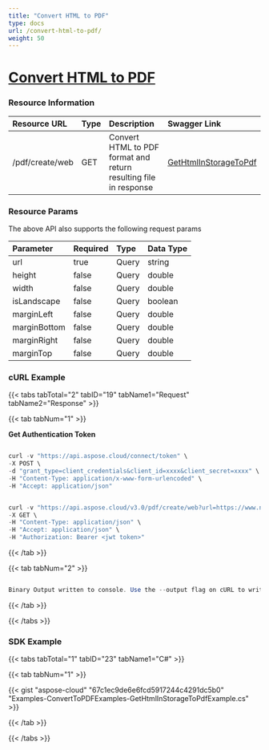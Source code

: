 ```yaml
---
title: "Convert HTML to PDF"
type: docs
url: /convert-html-to-pdf/
weight: 50
---
```

# <ins>**Convert HTML to PDF**

### **Resource Information**
|**Resource URL**|**Type**|**Description**|**Swagger Link**|
| :- | :- | :- | :- |
|/pdf/create/web|GET|Convert HTML to PDF format and return resulting file in response|[GetHtmlInStorageToPdf](https://apireference.aspose.cloud/pdf/#!/Convert/GetHtmlInStorageToPdf)|
### **Resource Params**
The above API also supports the following request params

|**Parameter**|**Required**|**Type**|**Data Type**|
| :- | :- | :- | :- |
|url|true|Query|string|
|height|false|Query|double|
|width|false|Query|double|
|isLandscape|false|Query|boolean|
|marginLeft|false|Query|double|
|marginBottom|false|Query|double|
|marginRight|false|Query|double|
|marginTop|false|Query|double|
### **cURL Example**
{{< tabs tabTotal="2" tabID="19" tabName1="Request" tabName2="Response" >}}

{{< tab tabNum="1" >}}

**Get Authentication Token**

```java

curl -v "https://api.aspose.cloud/connect/token" \
-X POST \
-d "grant_type=client_credentials&client_id=xxxx&client_secret=xxxx" \
-H "Content-Type: application/x-www-form-urlencoded" \
-H "Accept: application/json"

```

```java

curl -v "https://api.aspose.cloud/v3.0/pdf/create/web?url=https://www.nord.no/en/about/rules-regulations" \
-X GET \
-H "Content-Type: application/json" \
-H "Accept: application/json" \
-H "Authorization: Bearer <jwt token>"

```

{{< /tab >}}

{{< tab tabNum="2" >}}

```java

Binary Output written to console. Use the --output flag on cURL to write the stream to a file

```

{{< /tab >}}

{{< /tabs >}}
### **SDK Example**
{{< tabs tabTotal="1" tabID="23" tabName1="C#" >}}

{{< tab tabNum="1" >}}

{{< gist "aspose-cloud" "67c1ec9de6e6fcd5917244c4291dc5b0" "Examples-ConvertToPDFExamples-GetHtmlInStorageToPdfExample.cs" >}}

{{< /tab >}}

{{< /tabs >}}
